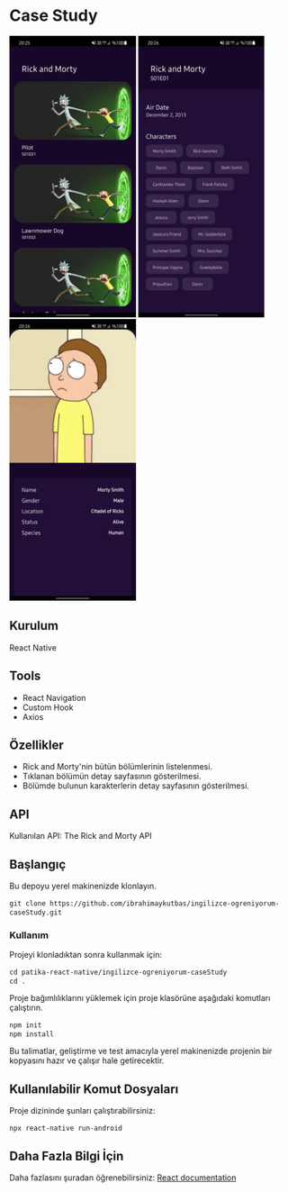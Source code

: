 # Case Study

<img src="images/ss.jpeg" height="500"> <img src="images/ss1.jpeg" height="500"> <img src="images/ss2.jpeg" height="500">

## Kurulum

React Native

## Tools

- React Navigation
- Custom Hook
- Axios

## Özellikler

- Rick and Morty'nin bütün bölümlerinin listelenmesi.
- Tıklanan bölümün detay sayfasının gösterilmesi.
- Bölümde bulunun karakterlerin detay sayfasının gösterilmesi.

## API

Kullanılan API: The Rick and Morty API

## Başlangıç

Bu depoyu yerel makinenizde klonlayın.

```
git clone https://github.com/ibrahimaykutbas/ingilizce-ogreniyorum-caseStudy.git
```

### Kullanım

Projeyi klonladıktan sonra kullanmak için:

```
cd patika-react-native/ingilizce-ogreniyorum-caseStudy
cd .
```

Proje bağımlılıklarını yüklemek için proje klasörüne aşağıdaki komutları çalıştırın.

```
npm init
npm install
```

Bu talimatlar, geliştirme ve test amacıyla yerel makinenizde projenin bir kopyasını hazır ve çalışır hale getirecektir.

## Kullanılabilir Komut Dosyaları

Proje dizininde şunları çalıştırabilirsiniz:

```
npx react-native run-android
```

## Daha Fazla Bilgi İçin

Daha fazlasını şuradan öğrenebilirsiniz: [React documentation](https://reactnative.dev/)
